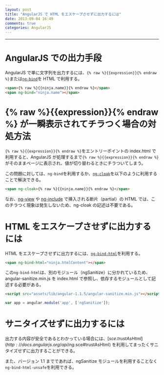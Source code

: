 ```yaml
---
layout: post
title: "AngularJS で HTML をエスケープさせずに出力するには"
date: 2013-09-04 16:49
comments: true
categories: AngularJS
---
```


---

# AngularJS での出力手段

AngularJS で単に文字列を出力するには、`{% raw %}{{expression}}{% endraw %}`または[`ng-bind`](http://docs.angularjs.org/api/ng.directive:ngBind)を HTML で利用する。

``` html
<span>{% raw %}{{ninja.name}}{% endraw %}</span>
<span ng-bind="ninja.name"></span>
```

<!-- more -->

# {% raw %}{{expression}}{% endraw %} が一瞬表示されてチラつく場合の対処方法

`{% raw %}{{expression}}{% endraw %}`をエントリーポイントの index.html で利用すると、AngularJS が処理するまで`{% raw %}{{expression}}{% endraw %}`がそのままページに表示され、値が切り替わるときにチラついてしまう。

この問題に対しては、`ng-bind`を利用するか、[`ng-cloak`](http://docs.angularjs.org/api/ng.directive:ngCloak)を以下のように利用することで解決できる。

``` html
<span ng-cloak>{% raw %}{{ninja.name}}{% endraw %}</span>
```

なお、[ng-view](http://docs.angularjs.org/api/ngRoute.directive:ngView) や [ng-include](http://docs.angularjs.org/api/ng.directive:ngInclude) で挿入される断片（partial）の HTML では、このチラつく現象は発生しないため、ng-cloak の記述は不要である。


# HTML をエスケープさせずに出力するには

HTML をエスケープさせずに出力するには、[`ng-bind-html`](http://docs.angularjs.org/api/ng.directive:ngBindHtml)を利用する。

``` html
<span ng-bind-html="ninja.htmlContent"></span>
```

この`ng-bind-html`は、別のモジュール（ngSanitize）に分かれているため、angular-sanitize.min.js を index.html で参照し、依存するモジュールとして記述する必要がある。

``` html index.html
<script src="assets/lib/angular-1.1.5/angular-sanitize.min.js"></script>
```
``` javascript app.js
var app = angular.module('app', ['ngSanitize']);
```


# サニタイズせずに出力するには

出力する内容が安全であるとわかっている場合には、[$sce.trustAsHtml](http://docs.angularjs.org/api/ng.$sce#trustAsHtml) を利用してまったくサニタイズせずに出力することができる。

また、バージョン 1.1 までであれば、ngSanitize モジュールを利用することなく`ng-bind-html-unsafe`を利用できる。
